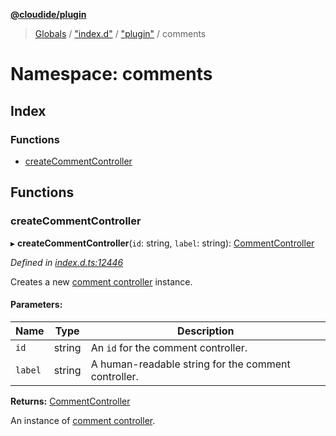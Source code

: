 **[@cloudide/plugin](../README.md)**

> [Globals](../README.md) / ["index.d"](_index_d_.md) / ["plugin"](_index_d_._plugin_.md) / comments

# Namespace: comments

## Index

### Functions

* [createCommentController](_index_d_._plugin_.comments.md#createcommentcontroller)

## Functions

### createCommentController

▸ **createCommentController**(`id`: string, `label`: string): [CommentController](../interfaces/_index_d_._plugin_.commentcontroller.md)

*Defined in [index.d.ts:12446](https://github.com/shuyaqian/cloudide-plugin-api/blob/57a3a2a/index.d.ts#L12446)*

Creates a new [comment controller](#CommentController) instance.

#### Parameters:

Name | Type | Description |
------ | ------ | ------ |
`id` | string | An `id` for the comment controller. |
`label` | string | A human-readable string for the comment controller. |

**Returns:** [CommentController](../interfaces/_index_d_._plugin_.commentcontroller.md)

An instance of [comment controller](#CommentController).
